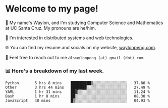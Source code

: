 # Welcome to my page! 

👋 My name's Waylon, and I'm studying Computer Science and Mathematics at UC Santa Cruz. My pronouns are he/him. 

💭 I'm interested in distributed systems and web technologies.

🌐 You can find my resume and socials on my website, [waylonpeng.com](https://www.waylonpeng.com).

📧 Feel free to reach out to me at `waylonpeng (at) gmail (dot) com`.

### 📊 Here's a breakdown of my last week.

<!--START_SECTION:waka-->
```text
Python       5 hrs 8 mins    █████████▒░░░░░░░░░░░░░░░   37.80 % 
Other        3 hrs 44 mins   ███████░░░░░░░░░░░░░░░░░░   27.49 % 
YAML         1 hr 31 mins    ██▓░░░░░░░░░░░░░░░░░░░░░░   11.24 % 
Bash         1 hr 8 mins     ██░░░░░░░░░░░░░░░░░░░░░░░   08.38 % 
JavaScript   40 mins         █▒░░░░░░░░░░░░░░░░░░░░░░░   04.93 % 
```
<!--END_SECTION:waka-->

